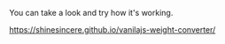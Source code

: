 You can take a look and try how it's working.

https://shinesincere.github.io/vanilajs-weight-converter/
